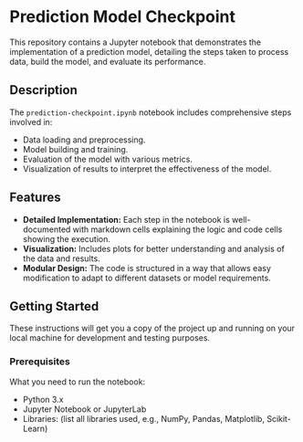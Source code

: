 # Prediction Model Checkpoint

This repository contains a Jupyter notebook that demonstrates the implementation of a prediction model, detailing the steps taken to process data, build the model, and evaluate its performance.

## Description

The `prediction-checkpoint.ipynb` notebook includes comprehensive steps involved in:
- Data loading and preprocessing.
- Model building and training.
- Evaluation of the model with various metrics.
- Visualization of results to interpret the effectiveness of the model.

## Features

- **Detailed Implementation:** Each step in the notebook is well-documented with markdown cells explaining the logic and code cells showing the execution.
- **Visualization:** Includes plots for better understanding and analysis of the data and results.
- **Modular Design:** The code is structured in a way that allows easy modification to adapt to different datasets or model requirements.

## Getting Started

These instructions will get you a copy of the project up and running on your local machine for development and testing purposes.

### Prerequisites

What you need to run the notebook:

- Python 3.x
- Jupyter Notebook or JupyterLab
- Libraries: (list all libraries used, e.g., NumPy, Pandas, Matplotlib, Scikit-Learn)
